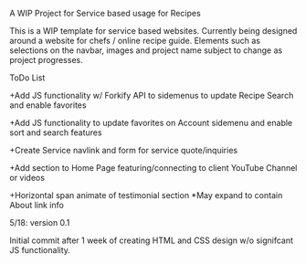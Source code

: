 A WIP Project for Service based usage for Recipes

This is a WIP template for service based websites. Currently being designed around a website for chefs / online recipe guide. Elements such as selections on the navbar, images and project name subject to change as project progresses.

ToDo List

+Add JS functionality w/ Forkify API to sidemenus to update Recipe Search and enable favorites

+Add JS functionality to update favorites on Account sidemenu and enable sort and search features

+Create Service navlink and form for service quote/inquiries

+Add section to Home Page featuring/connecting to client YouTube Channel or videos

+Horizontal span animate of testimonial section *May expand to contain About link info

5/18: version 0.1

Initial commit after 1 week of creating HTML and CSS design w/o signifcant JS functionality.